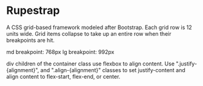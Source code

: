 # Rupestrap

A CSS grid-based framework modeled after Bootstrap. Each grid row is 12 units wide. Grid items collapse to take up an entire row when their breakpoints are hit.

md breakpoint: 768px
lg breakpoint: 992px

div children of the container class use flexbox to align content. Use ".justify-{alignment}", and ".align-{alignment}" classes to set justify-content and align content to flex-start, flex-end, or center.
